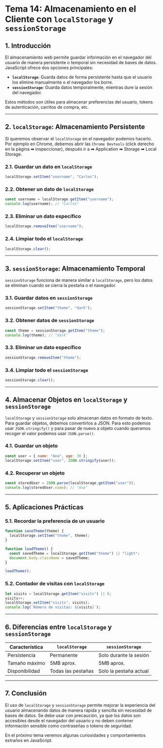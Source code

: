 # **Tema 14: Almacenamiento en el Cliente con `localStorage` y `sessionStorage`**

## **1. Introducción**

El almacenamiento web permite guardar información en el navegador del usuario de manera persistente o temporal sin necesidad de bases de datos. JavaScript ofrece dos opciones principales:
- **`localStorage`**: Guarda datos de forma persistente hasta que el usuario los elimine manualmente o el navegador los borre.
- **`sessionStorage`**: Guarda datos temporalmente, mientras dure la sesión del navegador.

Estos métodos son útiles para almacenar preferencias del usuario, tokens de autenticación, carritos de compra, etc.

---

## **2. `localStorage`: Almacenamiento Persistente**

Si queremos observar el `localStorage` en el navegador podemos hacerlo. Por ejemplo en Chrome, debemos abrir las `Chrome Devtools` (click derecho en la página ➡ inspeccionar), después ir a ➡ Application ➡ Storage ➡ Local Storage.

### **2.1. Guardar un dato en `localStorage`**

```js
localStorage.setItem("username", "Carlos");
```

### **2.2. Obtener un dato de `localStorage`**

```js
const username = localStorage.getItem("username");
console.log(username); // "Carlos"
```

### **2.3. Eliminar un dato específico**

```js
localStorage.removeItem("username");
```

### **2.4. Limpiar todo el `localStorage`**

```js
localStorage.clear();
```

---

## **3. `sessionStorage`: Almacenamiento Temporal**

`sessionStorage` funciona de manera similar a `localStorage`, pero los datos se eliminan cuando se cierra la pestaña o el navegador.

### **3.1. Guardar datos en `sessionStorage`**

```js
sessionStorage.setItem("theme", "dark");
```

### **3.2. Obtener datos de `sessionStorage`**

```js
const theme = sessionStorage.getItem("theme");
console.log(theme); // "dark"
```

### **3.3. Eliminar un dato específico**

```js
sessionStorage.removeItem("theme");
```

### **3.4. Limpiar todo el `sessionStorage`**

```js
sessionStorage.clear();
```

---

## **4. Almacenar Objetos en `localStorage` y `sessionStorage`**

`localStorage` y `sessionStorage` solo almacenan datos en formato de texto. Para guardar objetos, debemos convertirlos a JSON. Para esto podemos usar `JSON.stringify()` y para pasar de nuevo a objeto cuando queramos recoger el valor podemos usar `JSON.parse()`.

### **4.1. Guardar un objeto**

```js
const user = { name: "Ana", age: 30 };
localStorage.setItem("user", JSON.stringify(user));
```

### **4.2. Recuperar un objeto**

```js
const storedUser = JSON.parse(localStorage.getItem("user"));
console.log(storedUser.name); // "Ana"
```

---

## **5. Aplicaciones Prácticas**

### **5.1. Recordar la preferencia de un usuario**

```js
function saveTheme(theme) {
  localStorage.setItem("theme", theme);
}

function loadTheme() {
  const savedTheme = localStorage.getItem("theme") || "light";
  document.body.className = savedTheme;
}

loadTheme();
```

### **5.2. Contador de visitas con `localStorage`**

```js
let visits = localStorage.getItem("visits") || 0;
visits++;
localStorage.setItem("visits", visits);
console.log(`Número de visitas: ${visits}`);
```

---

## **6. Diferencias entre `localStorage` y `sessionStorage`**

| Característica    | `localStorage` | `sessionStorage` |
|------------------|---------------|----------------|
| Persistencia    | Permanente    | Solo durante la sesión |
| Tamaño máximo   | 5MB aprox.    | 5MB aprox. |
| Disponibilidad  | Todas las pestañas | Solo la pestaña actual |

---

## **7. Conclusión**

El uso de `localStorage` y `sessionStorage` permite mejorar la experiencia del usuario almacenando datos de manera rápida y sencilla sin necesidad de bases de datos. Se debe usar con precaución, ya que los datos son accesibles desde el navegador del usuario y no deben contener información sensible como contraseñas o tokens de seguridad.

En el próximo tema veremos algunas curiosidades y comportamientos extraños en JavaScript.

